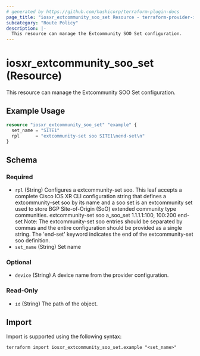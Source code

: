 ```yaml
---
# generated by https://github.com/hashicorp/terraform-plugin-docs
page_title: "iosxr_extcommunity_soo_set Resource - terraform-provider-iosxr"
subcategory: "Route Policy"
description: |-
  This resource can manage the Extcommunity SOO Set configuration.
---
```


# iosxr_extcommunity_soo_set (Resource)

This resource can manage the Extcommunity SOO Set configuration.

## Example Usage

```terraform
resource "iosxr_extcommunity_soo_set" "example" {
  set_name = "SITE1"
  rpl      = "extcommunity-set soo SITE1\nend-set\n"
}
```

<!-- schema generated by tfplugindocs -->
## Schema

### Required

- `rpl` (String) Configures a extcommunity-set soo. This leaf accepts a complete Cisco IOS XR CLI configuration string that defines a extcommunity-set soo by its name and a soo set is an extcommunity set used to store BGP Site-of-Origin (SoO) extended community type communities.  extcommunity-set soo a_soo_set 1.1.1.1:100, 100:200 end-set  Note: The extcommunity-set soo entries should be separated by commas and the entire configuration should be provided as a single string. The 'end-set' keyword indicates the end of the extcommunity-set soo definition.
- `set_name` (String) Set name

### Optional

- `device` (String) A device name from the provider configuration.

### Read-Only

- `id` (String) The path of the object.

## Import

Import is supported using the following syntax:

```shell
terraform import iosxr_extcommunity_soo_set.example "<set_name>"
```
